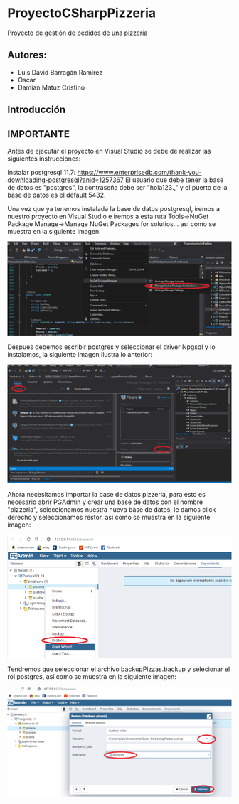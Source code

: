 # ProyectoCSharpPizzeria
Proyecto de gestión de pedidos de una pizzería

## Autores:
- Luis David Barragán Ramírez
- Oscar
- Damian Matuz Cristino

## Introducción



## IMPORTANTE

Antes de ejecutar el proyecto en Visual Studio se debe de realizar las siguientes
instrucciones:

Instalar postgresql 11.7:
	https://www.enterprisedb.com/thank-you-downloading-postgresql?anid=1257367
El usuario que debe tener la base de datos es "postgres", la contraseña debe ser "hola123.,"
 y el puerto de la base de datos es el default 5432.

Una vez que ya tenemos instalada la base de datos postgresql, iremos a nuestro proyecto
en Visual Studio e iremos a esta ruta Tools->NuGet Package Manage->Manage NuGet Packages for solutios...
 así como se muestra en la siguiente imagen:

![archivo](img/0.png  "NuGet")

Despues debemos escribir postgres y seleccionar el driver Npgsql y lo instalamos,
la siguiente imagen ilustra lo anterior:

![archivo](img/1.PNG  "NuGet2")


Ahora necesitamos importar la base de datos pizzeria, para esto
es necesario abrir PGAdmin y crear una base de datos con el nombre "pizzeria",
seleccionamos nuestra nueva base de datos, le damos click derecho y seleccionamos
restor, así como se muestra en la siguiente imagen:

![archivo](img/2.png  "BD")

Tendremos que seleccionar el archivo backupPizzas.backup y selecionar el rol postgres,
así como se muestra en la siguiente imagen:

![archivo](img/3.png  "BD2")


